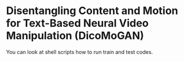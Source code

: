 # Disentangling Content and Motion for Text-Based Neural Video Manipulation (DicoMoGAN)

You can look at shell scripts how to run train and test codes.

